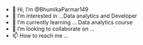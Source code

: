 - 👋 Hi, I’m @BhumikaParmar149
- 👀 I’m interested in ...Data analytics and Developer 
- 🌱 I’m currently learning ... Data analytics course 
- 💞️ I’m looking to collaborate on ...
- 📫 How to reach me ...

<!---
BhumikaParmar149/BhumikaParmar149 is a ✨ special ✨ repository because its `README.md` (this file) appears on your GitHub profile.
You can click the Preview link to take a look at your changes.
--->
